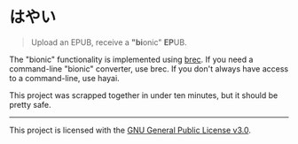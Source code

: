# はやい

> Upload an EPUB, receive a **"bi**onic" **EP**UB.

The "bionic" functionality is implemented using [brec](https://github.com/dobrosketchkun/bionic-reading-epub-converter).
If you need a command-line "bionic" converter, use brec. If you don't always have access to a command-line, use hayai.

This project was scrapped together in under ten minutes, but it should be pretty safe.

---

This project is licensed with the [GNU General Public License v3.0](https://github.com/Fuwn/hayai/blob/main/LICENSE).
